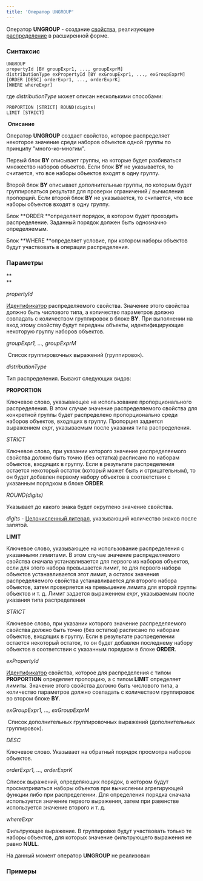 ```yaml
---
title: 'Оператор UNGROUP'
---
```


Оператор **UNGROUP** - создание [свойства](Свойства.md), реализующее [распределение](Распределение_UNGROUP.md) в расширенной форме.

### Синтаксис

    UNGROUP 
    propertyId [BY groupExpr1, ..., groupExprM] 
    distributionType exPropertyId [BY exGroupExpr1, ..., exGroupExprM]
    [ORDER [DESC] orderExpr1, ..., orderExprK]
    [WHERE whereExpr]

где *distributionType* может описан несколькими способами:

    PROPORTION [STRICT] ROUND(digits)
    LIMIT [STRICT]

 **Описание**

Оператор **UNGROUP** создает свойство, которое распределяет некоторое значение среди наборов объектов одной группы по принципу "много-ко-многим".

Первый блок **BY** описывает группы, на которые будет разбиваться множество наборов объектов. Если блок **BY** не указывается, то считается, что все наборы объектов входят в одну группу. 

Второй блок **BY** описывает дополнительные группы, по которым будет группироваться результат для проверки ограничений / вычисления пропорций. Если второй блок **BY** не указывается, то считается, что все наборы объектов входят в одну группу. 

Блок **ORDER **определяет порядок, в котором будет проходить распределение. Заданный порядок должен быть однозначно определяемым.

Блок **WHERE **определяет условие, при котором наборы объектов будут участвовать в операции распределения.

### Параметры

**  
**

*propertyId*

[Идентификатор](Идентификаторы.md#propertyid-broken) распределяемого свойства. Значение этого свойства должно быть числового типа, а количество параметров должно совпадать с количеством группировок в блоке **BY**. При выполнении на вход этому свойству будут переданы объекты, идентифицирующие некоторую группу наборов объектов.

*groupExpr1, ..., groupExprM*  

 Список группировочных выражений (группировок). 

*distributionType*

Тип распределения. Бывают следующих видов:

**PROPORTION**

Ключевое слово, указывающее на использование пропорционального распределения. В этом случае значение распределяемого свойства для конкретной группы будет распределено пропорционально среди наборов объектов, входящих в группу. Пропорция задается выражением *expr*, указываемым после указания типа распределения.

*STRICT*

Ключевое слово, при указании которого значение распределяемого свойства должно быть точно (без остатка) расписано по наборам объектов, входящих в группу. Если в результате распределения остается некоторый остаток (который может быть и отрицательным), то он будет добавлен первому набору объектов в соответствии с указанным порядком в блоке **ORDER**.

*ROUND(digits)*

Указывает до какого знака будет округлено значение свойства.

*digits -* [Целочисленный литерал](Литералы.md#intliteral-broken), указывающий количество знаков после запятой. 

**LIMIT**

Ключевое слово, указывающее на использование распределения с указанными лимитами. В этом случае значение распределяемого свойства сначала устанавливается для первого из наборов объектов, если для этого набора превышается лимит, то для первого набора объектов устанавливается этот лимит, а остаток значения распределяемого свойства устанавливается для второго набора объектов, затем проверяется на превышение лимита для второй группы объектов и т. д. Лимит задается выражением *expr*, указываемым после указания типа распределения

*STRICT*

Ключевое слово, при указании которого значение распределяемого свойства должно быть точно (без остатка) расписано по наборам объектов, входящих в группу. Если в результате распределении остается некоторый остаток, то он будет добавлен последнему набору объектов в соответствии с указанным порядком в блоке **ORDER**.

*exPropertyId*

[Идентификатор](Идентификаторы.md#propertyid-broken) свойства, которое для распределения с типом **PROPORTION** определяет пропорцию, а с типом **LIMIT** определяет лимиты. Значение этого свойства должно быть числового типа, а количество параметров должно совпадать с количеством группировок во втором блоке **BY**. 

*exGroupExpr1, ..., exGroupExprM*  

 Список дополнительных группировочных выражений (дополнительных группировок). 

*DESC*

Ключевое слово. Указывает на обратный порядок просмотра наборов объектов. 

*orderExpr1, ..., orderExprK*

Список выражений, определяющих порядок, в котором будут просматриваться наборы объектов при вычислении агрегирующей функции либо при распределении. Для определения порядка сначала используется значение первого выражения, затем при равенстве используется значение второго и т. д. 

*whereExpr*

Фильтрующее выражение. В группировке будут участвовать только те наборы объектов, для которых значение фильтрующего выражения не равно **NULL**.

На данный момент оператор **UNGROUP** не реализован

### Примеры
